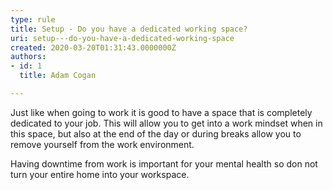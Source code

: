 ```yaml
---
type: rule
title: Setup - Do you have a dedicated working space?
uri: setup---do-you-have-a-dedicated-working-space
created: 2020-03-20T01:31:43.0000000Z
authors:
- id: 1
  title: Adam Cogan

---
```




<span class='intro'> <p class="ssw15-rteElement-P">​​Just like when going to work it is good to have a space that is completely dedicated to your job. This will allow you to get into a work mindset when in this space, but also at the end of the day or during breaks allow you to remove yourself from the work environment.<br></p> </span>

<p class="ssw15-rteElement-P">​Having downtime from work is important for your mental health so don not turn your entire home into your workspace.​<br></p>


